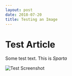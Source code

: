 ```yaml
---
layout: post
date: 2018-07-20
title: Testing an Image
---
```


# Test Article

Some test text.  This is *Sparta*

![Test Screenshot](https://baconmockup.com/300/200)